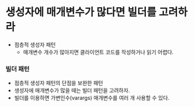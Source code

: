 # 생성자에 매개변수가 많다면 빌더를 고려하라
- 점층적 생성자 패턴
  - 매개변수 개수가 많아지면 클라이언트 코드를 작성하거나 읽기 어렵다.

### 빌더 패턴
- 점층적 생성자 패턴의 단점을 보완한 패턴
- 생성자에 매개변수가 많을 때는 빌더 패턴을 고려하자.
- 빌더를 이용하면 가변인수(varargs) 매개변수를 여러 개 사용할 수 있다.
